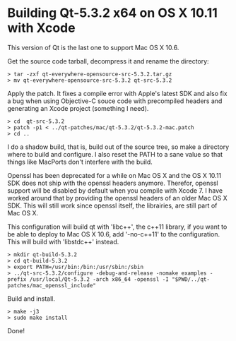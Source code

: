 
Building Qt-5.3.2 x64 on OS X 10.11 with Xcode
==============================================

This version of Qt is the last one to support Mac OS X 10.6.

Get the source code tarball, decompress it and rename the directory:

    > tar -zxf qt-everywhere-opensource-src-5.3.2.tar.gz
    > mv qt-everywhere-opensource-src-5.3.2 qt-src-5.3.2

Apply the patch. It fixes a compile error with Apple's latest SDK and
also fix a bug when using Objective-C souce code with precompiled
headers and generating an Xcode project (something I need).

    > cd  qt-src-5.3.2
	> patch -p1 < ../qt-patches/mac/qt-5.3.2/qt-5.3.2-mac.patch
	> cd ..

I do a shadow build, that is, build out of the source tree, so make a
directory where to build and configure. I also reset the PATH
to a sane value so that things like MacPorts don't interfere with the
build.


Openssl has been deprecated for a while on Mac OS X and the
OS X 10.11 SDK does not ship with the openssl headers anymore. Therefor,
openssl support will be disabled by default when you compile with
Xcode 7. I have worked around that by providing the openssl headers of
an older Mac OS X SDK. This will still work since openssl itself, the
librairies, are still part of Mac OS X.

This configuration will build qt with 'libc++', the c++11 library,
if you want to be able to deploy to Mac OS X 10.6, add '-no-c++11'
to the configuration. This will build with 'libstdc++' instead.

    > mkdir qt-build-5.3.2
    > cd qt-build-5.3.2
    > export PATH=/usr/bin:/bin:/usr/sbin:/sbin
    > ../qt-src-5.3.2/configure -debug-and-release -nomake examples -prefix /usr/local/Qt-5.3.2 -arch x86_64 -openssl -I "$PWD/../qt-patches/mac_openssl_include"

Build and install.

    > make -j3
    > sudo make install

Done!
